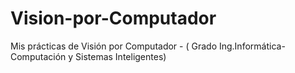 # Vision-por-Computador
Mis prácticas de Visión por Computador - ( Grado Ing.Informática- Computación y Sistemas Inteligentes)

